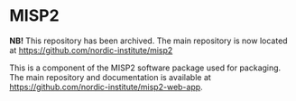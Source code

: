 # MISP2

**NB!** This repository has been archived. The main repository is now located                                           
at <https://github.com/nordic-institute/misp2>

This is a component of the MISP2 software package used for packaging. The main
repository and documentation is available at
<https://github.com/nordic-institute/misp2-web-app>.

